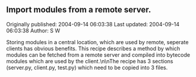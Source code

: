 ## Import modules from a remote server.

Originally published: 2004-09-14 06:03:38
Last updated: 2004-09-14 06:03:38
Author: S W

Storing modules in a central location, which are used by remote, seperate clients has obvious benefits. This recipe describes a method by which modules can be fetched from a remote server and compiled into bytecode modules which are used by the client.\n\nThe recipe has 3 sections (server.py, client.py, test.py) which need to be copied into 3 files.